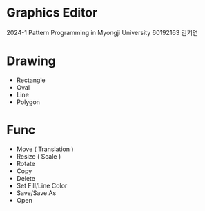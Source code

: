 # Graphics Editor

2024-1 Pattern Programming in Myongji University
60192163 김기연

# Drawing
* Rectangle
* Oval
* Line
* Polygon

# Func
* Move ( Translation )
* Resize ( Scale )
* Rotate
* Copy
* Delete
* Set Fill/Line Color
* Save/Save As
* Open
